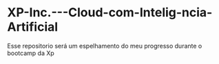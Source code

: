 # XP-Inc.---Cloud-com-Intelig-ncia-Artificial
Esse repositorio será um espelhamento do meu progresso durante o bootcamp da Xp
